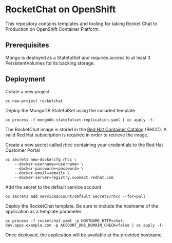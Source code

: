 # RocketChat on OpenShift

This repository contains templates and tooling for taking Rocket Chat to Production on OpenShift Container Platform.

## Prerequisites

Mongo is deployed as a StatefulSet and requires access to at least 3 PersistentVolumes for its backing storage.

##  Deployment

Create a new project

```
oc new-project rocketchat
```

Deploy the MongoDB StatefulSet using the included template

```
oc process -f mongodb-statefulset-replication.yaml | oc apply -f-
```

The RocketChat image is stored in the [Red Hat Container Catalog](https://registry.access.redhat.com) (RHCC). A valid Red Hat subscription is required in order to retrieve the image.

Create a new secret called _rhcc_ containing your credentials to the Red Hat Customer Portal

```
oc secrets new-dockercfg rhcc \
    --docker-username=<username> \
    --docker-password=<password> \
    --docker-email=<email> \
    --docker-server=registry.connect.redhat.com
```

Add the secret to the default service account

```
oc secrets add serviceaccount/default secrets/rhcc --for=pull
```

Deploy the RocketChat template. Be sure to include the hostname of the application as a template parameter. 

```
oc process -f rocketchat.yaml -p HOSTNAME_HTTP=chat-dev.apps.example.com -p ACCOUNT_DNS_DOMAIN_CHECK=false | oc apply -f-
```

Once deployed, the application will be available at the provided hostname.

